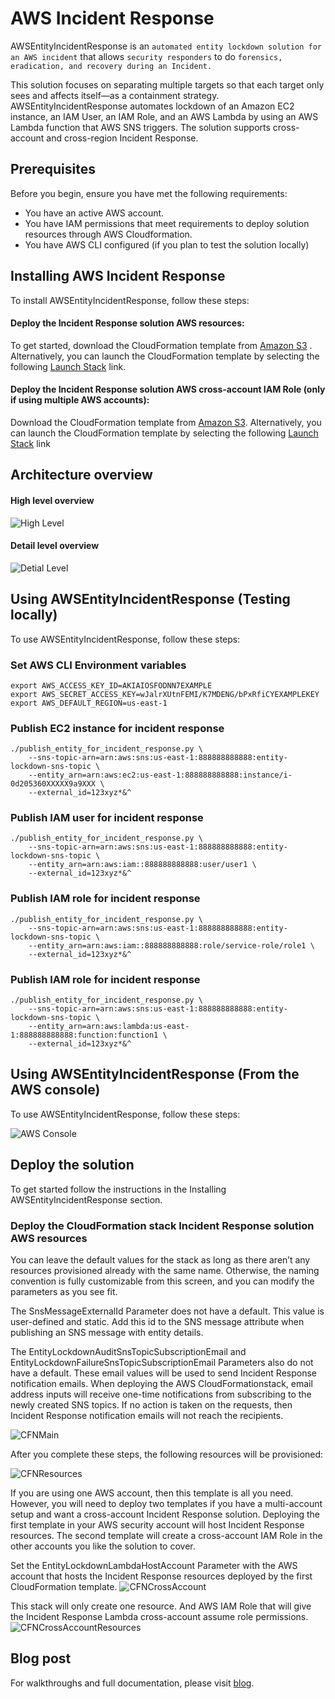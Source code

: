 # AWS Incident Response 

AWSEntityIncidentResponse is an `automated entity lockdown solution for an AWS incident` that allows `security responders` to do `forensics, eradication, and recovery during an Incident.`


This solution focuses on separating multiple targets so that each target only sees and affects itself—as a containment strategy.
AWSEntityIncidentResponse automates lockdown of an Amazon EC2 instance, an IAM User, an IAM Role, and an AWS Lambda by using an AWS Lambda function that AWS SNS triggers.
The solution supports cross-account and cross-region Incident Response. 

## Prerequisites

Before you begin, ensure you have met the following requirements:

* You have an active AWS account.
* You have IAM permissions that meet requirements to deploy solution resources through AWS Cloudformation.  
* You have AWS CLI configured (if you plan to test the solution locally)




## Installing AWS Incident Response
To install AWSEntityIncidentResponse, follow these steps:

#### Deploy the Incident Response solution AWS resources:

To get started, download the CloudFormation template from [Amazon S3](https://aws-entity-incident-response.s3.amazonaws.com/entity_lockdown.yaml)
. Alternatively, you can launch the CloudFormation template by selecting the following [Launch Stack](https://console.aws.amazon.com/cloudformation/home?region=us-east-1#/stacks/create/review?templateURL=https://aws-entity-incident-response.s3.amazonaws.com/entity_lockdown.yaml&stackName=AWSEntityIncidentResponse) link.


#### Deploy the Incident Response solution AWS cross-account IAM Role (only if using multiple AWS accounts):
 
Download the CloudFormation template from [Amazon S3](https://aws-entity-incident-response.s3.amazonaws.com/entity_lockdown_cross_account_role.yaml). Alternatively, you can launch the CloudFormation template by selecting the following [Launch Stack](https://console.aws.amazon.com/cloudformation/home?region=us-east-1#/stacks/create/review?templateURL=https://aws-entity-incident-response.s3.amazonaws.com/entity_lockdown_cross_account_role.yaml&stackName=AWSEntityIncidentResponseCrossAccountRole) link




## Architecture overview

#### High level overview
![High Level](https://aws-entity-incident-response.s3.amazonaws.com/HighLeveArchitecture.PNG)

#### Detail level overview
![Detial Level](https://aws-entity-incident-response.s3.amazonaws.com/DetailLevelArchitecureV4.PNG)



## Using AWSEntityIncidentResponse (Testing locally)

To use AWSEntityIncidentResponse, follow these steps:

### Set AWS CLI Environment variables
```
export AWS_ACCESS_KEY_ID=AKIAIOSFODNN7EXAMPLE
export AWS_SECRET_ACCESS_KEY=wJalrXUtnFEMI/K7MDENG/bPxRfiCYEXAMPLEKEY
export AWS_DEFAULT_REGION=us-east-1
```

### Publish EC2 instance for incident response
```
./publish_entity_for_incident_response.py \
    --sns-topic-arn=arn:aws:sns:us-east-1:888888888888:entity-lockdown-sns-topic \
    --entity_arn=arn:aws:ec2:us-east-1:888888888888:instance/i-0d205360XXXXX9a9XXX \
    --external_id=123xyz*&^
```

### Publish IAM user for incident response
```
./publish_entity_for_incident_response.py \
    --sns-topic-arn=arn:aws:sns:us-east-1:888888888888:entity-lockdown-sns-topic \
    --entity_arn=arn:aws:iam::888888888888:user/user1 \
    --external_id=123xyz*&^
```

### Publish IAM role for incident response
```
./publish_entity_for_incident_response.py \
    --sns-topic-arn=arn:aws:sns:us-east-1:888888888888:entity-lockdown-sns-topic \
    --entity_arn=arn:aws:iam::888888888888:role/service-role/role1 \
    --external_id=123xyz*&^
```

### Publish IAM role for incident response
```
./publish_entity_for_incident_response.py \
    --sns-topic-arn=arn:aws:sns:us-east-1:888888888888:entity-lockdown-sns-topic \
    --entity_arn=arn:aws:lambda:us-east-1:888888888888:function:function1 \
    --external_id=123xyz*&^
```

## Using AWSEntityIncidentResponse (From the AWS console)

To use AWSEntityIncidentResponse, follow these steps:

![AWS Console](https://aws-entity-incident-response.s3.amazonaws.com/AWSConsole.png)

## Deploy the solution

To get started follow the instructions in the Installing AWSEntityIncidentResponse section.

### Deploy the CloudFormation stack Incident Response solution AWS resources
You can leave the default values for the stack as long as there aren’t any resources provisioned already with the same name. Otherwise, the naming convention is fully customizable from this screen, and you can modify the parameters as you see fit. 

The SnsMessageExternalId Parameter does not have a default. This value is user-defined and static. Add this id to the SNS message attribute when publishing an SNS message with entity details. 

The EntityLockdownAuditSnsTopicSubscriptionEmail and EntityLockdownFailureSnsTopicSubscriptionEmail Parameters also do not have a default. These email values will be used to send Incident Response notification emails. When deploying the AWS CloudFormationstack, email address inputs will receive one-time notifications from subscribing to the newly created SNS topics. If no action is taken on the requests, then Incident Response notification emails will not reach the recipients. 

![CFNMain](https://aws-entity-incident-response.s3.amazonaws.com/cfn-main.PNG)

After you complete these steps, the following resources will be provisioned:

![CFNResources](https://aws-entity-incident-response.s3.amazonaws.com/cfn-resources.PNG)

If you are using one AWS account, then this template is all you need. However, you will need to deploy two templates if you have a multi-account setup and want a cross-account Incident Response solution. Deploying the first template in your AWS security account will host Incident Response resources. The second template will create a cross-account IAM Role in the other accounts you like the solution to cover.

Set the EntityLockdownLambdaHostAccount Parameter with the AWS account that hosts the Incident Response resources deployed by the first CloudFormation template. 
![CFNCrossAccount](https://aws-entity-incident-response.s3.amazonaws.com/cfn-cross-account.PNG)

This stack will only create one resource. And AWS IAM Role that will give the Incident Response Lambda cross-account assume role permissions. 
![CFNCrossAccountResources](https://aws-entity-incident-response.s3.amazonaws.com/cfn-resourcs-cross-account.PNG)

## Blog post
For walkthroughs and full documentation, please visit [blog](https://medium.com/@alex.groyz_50998/aws-incident-response-on-the-control-plane-and-network-3ba95b0a8513).

